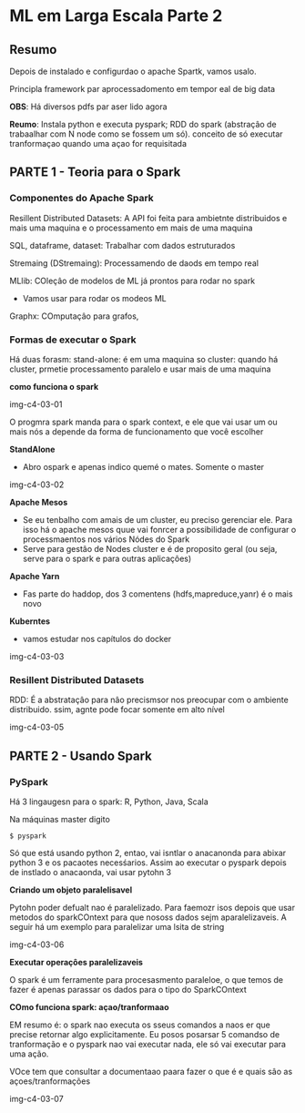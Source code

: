 # ML em Larga Escala Parte 2


## Resumo

Depois de instalado e configurdao o apache Spartk, vamos usalo.

Principla framework par aprocessadomento em tempor eal de big data

**OBS**: Há diversos pdfs par aser lido agora

**Reumo**: Instala python e executa pyspark; RDD do spark (abstraçâo de trabaalhar com N node como se fossem um só). conceito de só executar tranformaçao quando uma açao for requisitada

## PARTE 1 - Teoria para o Spark

### Componentes do Apache Spark

Resillent Distributed Datasets: A API foi feita para ambietnte distribuidos e mais uma maquina e o processamento em mais de uma maquina

SQL, dataframe, dataset: Trabalhar com dados estruturados

Stremaing (DStremaing): Processamendo de daods em tempo real

MLlib: COleçâo de modelos de ML já prontos para rodar no spark
+ Vamos usar para rodar os modeos ML

Graphx: COmputaçâo para grafos,

### Formas de executar o Spark

Há duas forasm:
stand-alone: é em uma maquina so
cluster: quando há cluster, prmetie processamento paralelo e usar mais de uma maquina

**como funciona o spark**

img-c4-03-01

O progmra spark manda para o spark context, e ele que vai usar um ou mais nós a depende da forma de funcionamento que você escolher

**StandAlone**
+ Abro ospark e apenas indico quemé o mates. Somente o master

img-c4-03-02

**Apache Mesos**
+  Se eu tenbalho com amais de um cluster, eu preciso gerenciar ele. Para isso há o apache mesos quue vai fonrcer a possibilidade de configurar o processmaentos nos vários Nódes do Spark
+ Serve para gestâo de Nodes cluster e é de proposito geral (ou seja, serve para o spark e para outras aplicaçôes)

**Apache Yarn**
+ Fas parte do haddop, dos 3 comentens (hdfs,mapreduce,yanr) é o mais novo

**Kuberntes**
+ vamos estudar nos capítulos do docker

img-c4-03-03


### Resillent Distributed Datasets

RDD: É a abstrataçâo para nâo precismsor nos preocupar com o ambiente distribuido. ssim, agnte pode focar somente em alto nível

img-c4-03-05

## PARTE 2 - Usando Spark


### PySpark


Há 3 lingaugesn para o spark: R, Python, Java, Scala

Na máquinas master digito

````
$ pyspark
````

Só que está usando python 2, entao, vai isntlar o anacanonda para abixar python 3 e os pacaotes necesśarios. Assim ao executar o pyspark depois de instlado o anacaonda, vai usar pytohn 3

**Criando um objeto paralelisavel**

Pytohn poder defualt nao é paralelizado. Para faemozr isos depois que usar metodos do sparkCOntext para que nososs dados sejm aparalelizaveis. A seguir há um exemplo para paralelizar uma lsita de string

img-c4-03-06

**Executar operaçôes paralelizaveis**

O spark é um ferramente para procesasmento paraleloe, o que temos de fazer é apenas parassar os dados para o tipo do SparkCOntext

**COmo funciona spark: açao/tranformaao**

EM resumo é: o spark nao executa os sseus comandos a naos er que precise retornar algo explicitamente. Eu posos posarsar 5 comandso de tranformação e o pyspark nao vai executar nada, ele só vai executar para uma ação.

VOce tem que consultar a documentaao paara fazer o que é e quais sâo as açoes/tranformações

img-c4-03-07


